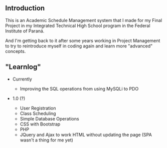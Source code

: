 ## Introduction

This is an Academic Schedule Management system that I made for my Final Project in my Integrated Technical High School program in the Federal Institute of Paraná. 

And I'm getting back to it after some years working in Project Management to try to reintroduce myself in coding again and learn more "advanced" concepts.

## "Learnlog"

- Currently
    - Improving the SQL operations from using MySQLi to PDO

- 1.0 (?) 
    - User Registration
    - Class Scheduling
    - Simple Database Operations
    - CSS with Bootstrap
    - PHP
    - JQuery and Ajax to work HTML without updating the page (SPA wasn't a thing for me yet)